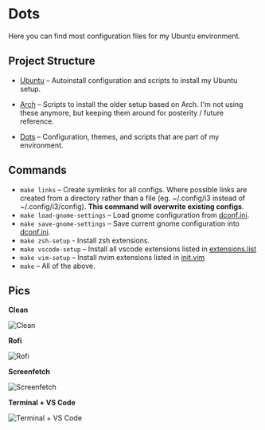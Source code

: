# Dots

Here you can find most configuration files for my Ubuntu environment.

## Project Structure

- [Ubuntu](./ubuntu/README.md) – Autoinstall configuration and scripts to
  install my Ubuntu setup.

- [Arch](./arch/README.md) – Scripts to install the older setup based on Arch.
  I'm not using these anymore, but keeping them around for posterity / future
  reference.

- [Dots](./dots/README.md) – Configuration, themes, and scripts that are part of
  my environment.

## Commands

- `make links` – Create symlinks for all configs. Where possible links
  are created from a directory rather than a file (eg. ~/.config/i3 instead of
  ~/.config/i3/config). **This command will overwrite existing configs**.
- `make load-gnome-settings` – Load gnome configuration from [dconf.ini](./dots/dconf.ini).
- `make save-gnome-settings` – Save current gnome configuration into [dconf.ini](./dots/dconf.ini).
- `make zsh-setup` - Install zsh extensions.
- `make vscode-setup` – Install all vscode extensions listed in
  [extensions.list](./dots/.config/Code/extensions.list)
- `make vim-setup` – Install nvim extensions listed in
  [init.vim](./dots/.config/nvim/init.vim)
- `make` – All of the above.

## Pics

**Clean**

![Clean](https://i.imgur.com/1JZ0CTK.png)

**Rofi**

![Rofi](https://i.imgur.com/7dxS8Xq.png)

**Screenfetch**

![Screenfetch](https://i.imgur.com/SQCw0Yl.png)

**Terminal + VS Code**

![Terminal + VS Code](https://i.imgur.com/I6LkSPl.png)
